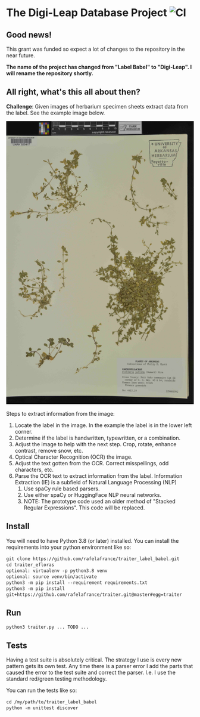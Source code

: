 # The Digi-Leap Database Project ![CI](https://github.com/rafelafrance/traiter_label_babel/workflows/CI/badge.svg)

## Good news!
This grant was funded so expect a lot of changes to the repository in the near future.

**The name of the project has changed from "Label Babel" to "Digi-Leap". I will rename the repository shortly.**

## All right, what's this all about then?
**Challenge**: Given images of herbarium specimen sheets extract data from the label. See the example image below.

![herbarium sample](assets/11783738.jpg)

Steps to extract information from the image:
1. Locate the label in the image. In the example the label is in the lower left corner.
1. Determine if the label is handwritten, typewritten, or a combination.
1. Adjust the image to help with the next step. Crop, rotate, enhance contrast, remove snow, etc.
1. Optical Character Recognition (OCR) the image.
1. Adjust the text gotten from the OCR. Correct misspellings, odd characters, etc.
1. Parse the OCR text to extract information from the label. Information Extraction (IE) is a subfield of Natural Language Processing (NLP)
    1. Use spaCy rule based parsers.
    1. Use either spaCy or HuggingFace NLP neural networks.
    1. NOTE: The prototype code used an older method of "Stacked Regular Expressions". This code will be replaced.

## Install
You will need to have Python 3.8 (or later) installed. You can install the requirements into your python environment like so:
```
git clone https://github.com/rafelafrance/traiter_label_babel.git
cd traiter_efloras
optional: virtualenv -p python3.8 venv
optional: source venv/bin/activate
python3 -m pip install --requirement requirements.txt
python3 -m pip install git+https://github.com/rafelafrance/traiter.git@master#egg=traiter
```  

## Run
```
python3 traiter.py ... TODO ...
```

## Tests
Having a test suite is absolutely critical. The strategy I use is every new pattern gets its own test. Any time there is a parser error I add the parts that caused the error to the test suite and correct the parser. I.e. I use the standard red/green testing methodology.

You can run the tests like so:
```
cd /my/path/to/traiter_label_babel
python -m unittest discover
```
